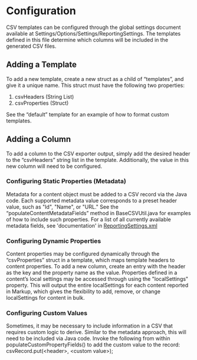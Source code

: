 # Configuration
CSV templates can be configured through the global settings document available at Settings/Options/Settings/ReportingSettings. The templates defined in this file determine which columns will be included in the generated CSV files.
## Adding a Template
To add a new template, create a new struct as a child of “templates”, and give it a unique name. This struct must have the following two properties:
1. csvHeaders (String List)
2. csvProperties (Struct)

See the “default” template for an example of how to format custom templates. 
## Adding a Column
To add a column to the CSV exporter output, simply add the desired header to the “csvHeaders” string list in the template. Additionally, the value in this new column will need to be configured. 
### Configuring Static Properties (Metadata)
Metadata for a content object must be added to a CSV record via the Java code. Each supported metadata value corresponds to a preset header value, such as "Id", "Name", or "URL." See the “populateContentMetadataFields” method in BaseCSVUtil.java for examples of how to include such properties.
For a list of all currently available metadata fields, see 'documentation' in [ReportingSettings.xml](../csv-test-data/content/Settings/Options/Settings/ReportingSettings.xml)
### Configuring Dynamic Properties
Content properties may be configured dynamically through the “csvProperties” struct in a template, which maps template headers to content properties. To add a new column, create an entry with the header as the key and the property name as the value. Properties defined in a content’s local settings may be accessed through using the "localSettings" property. This will output the entire localSettings for each content reported in Markup, which gives the flexibility to add, remove, or change localSettings for content in bulk.  
### Configuring Custom Values
Sometimes, it may be necessary to include information in a CSV that requires custom logic to derive. Similar to the metadata approach, this will need to be included via Java code. Invoke the following from within populateCustomPropertyFields() to add the custom value to the record:
csvRecord.put(\<header>, \<custom value>); 
